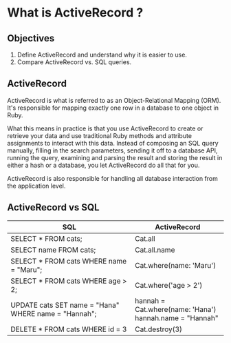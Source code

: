 # What is ActiveRecord ?

## Objectives

1. Define ActiveRecord and understand why it is easier to use.
2. Compare ActiveRecord vs. SQL queries.

## ActiveRecord

ActiveRecord is what is referred to as an Object-Relational Mapping (ORM). It's responsible for mapping exactly one row in a database to one object in Ruby. 

What this means in practice is that you use ActiveRecord to create or retrieve your data and use traditional Ruby methods and attribute assignments to interact with this data. Instead of composing an SQL query manually, filling in the search parameters, sending it off to a database API, running the query, examining and parsing the result and storing the result in either a hash or a database, you let ActiveRecord do all that for you.

ActiveRecord is also responsible for handling all database interaction from the application level.


## ActiveRecord vs SQL 

| SQL                                   | ActiveRecord          |
|----					                       |-----                  |
|SELECT * FROM cats;                    | Cat.all              |  
|SELECT name FROM cats; 		           | Cat.all.name         | 
|SELECT * FROM cats WHERE name = "Maru";| Cat.where(name: 'Maru')|
|SELECT * FROM cats WHERE age > 2;      | Cat.where('age > 2')|
|UPDATE cats SET name = "Hana" WHERE name = "Hannah";| hannah = Cat.where(name: 'Hana') <br> hannah.name = "Hannah" |
|DELETE * FROM cats WHERE id = 3        | Cat.destroy(3)|

